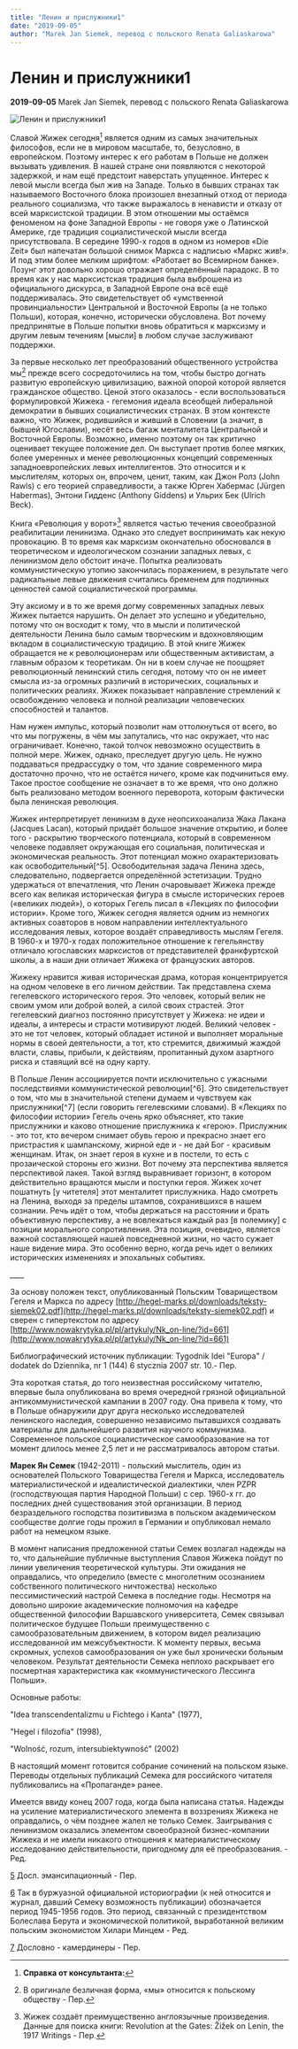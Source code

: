 ```yaml
---
title: "Ленин и прислужники1"
date: "2019-09-05"
author: "Marek Jan Siemek, перевод с польского Renata Galiaskarowa"
---
```


# Ленин и прислужники1

**2019-09-05** Marek Jan Siemek, перевод с польского Renata Galiaskarowa

![Ленин и прислужники1](https://upload.wikimedia.org/wikipedia/commons/thumb/1/1b/Falling_of_Lenin_in_Khmelnytskyi_park.jpg/260px-Falling_of_Lenin_in_Khmelnytskyi_park.jpg)

Славой Жижек сегодня[^2] является одним из самых значительных философов, если не в мировом масштабе, то, безусловно, в европейском. Поэтому интерес к его работам в Польше не должен вызывать удивления. В нашей стране они появляются с некоторой задержкой, и нам ещё предстоит наверстать упущенное. Интерес к левой мысли всегда был жив на Западе. Только в бывших странах так называемого Восточного блока произошел внезапный отход от периода реального социализма, что также выражалось в ненависти и отказу от всей марксистской традиции. В этом отношении мы остаёмся феноменом на фоне Западной Европы - не говоря уже о Латинской Америке, где традиция социалистической мысли всегда присутствовала. В середине 1990-х годов в одном из номеров «Die Zeit» был напечатан большой снимок Маркса с надписью «Маркс жив!». И под этим более мелким шрифтом: «Работает во Всемирном банке». Лозунг этот довольно хорошо отражает определённый парадокс. В то время как у нас марксистская традиция была выброшена из официального дискурса, в Западной Европе она всё ещё поддерживалась. Это свидетельствует об «умственной провинциальности» Центральной и Восточной Европы (а не только Польши), которая, конечно, исторически обусловлена. Вот почему предпринятые в Польше попытки вновь обратиться к марксизму и другим левым течениям [мысли] в любом случае заслуживают поддержки.

За первые несколько лет преобразований общественного устройства мы[^3] прежде всего сосредоточились на том, чтобы быстро догнать развитую европейскую цивилизацию, важной опорой которой является гражданское общество. Ценой этого оказалось - если воспользоваться формулировкой Жижека - гегемония идеала всеобщей либеральной демократии в бывших социалистических странах. В этом контексте важно, что Жижек, родившийся и живший в Словении (а значит, в бывшей Югославии), несёт весь багаж менталитета Центральной и Восточной Европы. Возможно, именно поэтому он так критично оценивает текущее положение дел. Он выступает против более мягких, более умеренных и менее революционных концепций современных западноевропейских левых интеллигентов. Это относится и к мыслителям, которых он, впрочем, ценит, таким, как Джон Ролз (John Rawls) с его теорией справедливости, а также Юрген Хабермас (Jürgen Habermas), Энтони Гидденс (Anthony Giddens) и Ульрих Бек (Ulrich Beck).

Книга «Революция у ворот»[^4] является частью течения своеобразной реабилитации ленинизма. Однако это следует воспринимать как некую провокацию. В то время как марксизм окончательно обосновался в теоретическом и идеологическом сознании западных левых, с ленинизмом дело обстоит иначе. Попытка реализовать коммунистическую утопию закончилась поражением, в результате чего радикальные левые движения считались бременем для подлинных ценностей самой социалистической программы.

Эту аксиому и в то же время догму современных западных левых Жижек пытается нарушить. Он делает это успешно и убедительно, потому что он восходит к тому, что в мысли и политической деятельности Ленина было самым творческим и вдохновляющим вкладом в социалистическую традицию. В этой книге Жижек обращается не к революционерам или общественным активистам, а главным образом к теоретикам. Он ни в коем случае не поощряет революционный ленинский стиль сегодня, потому что он не имеет смысла из-за огромных различий в исторических, социальных и политических реалиях. Жижек показывает направление стремлений к освобождению человека и полной реализации человеческих способностей и талантов.

Нам нужен импульс, который позволит нам оттолкнуться от всего, во что мы погружены, в чём мы запутались, что нас окружает, что нас ограничивает. Конечно, такой толчок невозможно осуществить в полной мере. Жижек, однако, преследует другую цель. Не нужно поддаваться предрассудку о том, что здание современного мира достаточно прочно, что не остаётся ничего, кроме как подчиниться ему. Такое простое сообщение не означает в то же время, что оно должно быть реализовано методом военного переворота, которым фактически была ленинская революция.

Жижек интерпретирует ленинизм в духе неопсихоанализа Жака Лакана (Jacques Lacan), который придаёт большое значение открытию, и более того - раскрытию творческого потенциала, который в современном человеке подавляет окружающая его социальная, политическая и экономическая реальность. Этот потенциал можно охарактеризовать как освободительный[^5]. Освободительная задача Ленина здесь, следовательно, подвергается определённой эстетизации. Трудно удержаться от впечатления, что Ленин очаровывает Жижека прежде всего как великая историческая фигура в смысле исторических героев («великих людей»), о которых Гегель писал в «Лекциях по философии истории». Кроме того, Жижек сегодня является одним из немногих активных соавторов в новом направлении интеллектуального исследования левых, которое воздаёт справедливость мыслям Гегеля. В 1960-х и 1970-х годах положительное отношение к гегельянству отличало югославских марксистов от представителей франкфуртской школы, а в наши дни отличает Жижека от французских авторов.

Жижеку нравится живая историческая драма, которая концентрируется на одном человеке в его личном действии. Так представлена схема гегелевского исторического героя. Это человек, который велик не своим умом или доброй волей, а силой своих страстей. Этот гегелевский диагноз постоянно присутствует у Жижека: не идеи и идеалы, а интересы и страсти мотивируют людей. Великий человек - это не тот человек, который обладает истиной и выполняет моральные нормы в своей деятельности, а тот, кто стремится, движимый жаждой власти, славы, прибыли, к действиям, пропитанный духом азартного риска и ставящий всё на одну карту.

В Польше Ленин ассоциируется почти исключительно с ужасными последствиями коммунистической революции[^6]. Это свидетельствует о том, что мы в значительной степени думаем и чувствуем как прислужники[^7] (если говорить гегелевскими словами). В «Лекциях по философии истории» Гегель очень ярко объясняет, кто такие прислужники и каково отношение прислужника к «герою». Прислужник - это тот, кто вечером снимает обувь герою и прекрасно знает его пристрастия к шампанскому, жирной еде и - не дай Бог - красивым женщинам. Итак, он знает героя в кухне и в постели, то есть с прозаической стороны его жизни. Вот почему эта перспектива является перспективой лакея. Такой взгляд выравнивает горизонт, в котором действительно вращаются мысли и поступки героя. Жижек хочет пошатнуть [у читетеля] этот менталитет прислужника. Надо смотреть на Ленина, выходя за пределы штампов, сохранившихся в нашем сознании. Речь идёт о том, чтобы держаться на расстоянии и брать объективную перспективу, а не вовлекаться каждый раз [в полемику] с позиции морального сопротивления. Эта позиция, очевидно, является важной составляющей нашей повседневной жизни, но часто сужает наше видение мира. Это особенно верно, когда речь идет о великих исторических изменениях и эпохальных событиях.

*____*

[^1]: Также дословно «Ленин и камердинеры», бывает что с подзаголовком «Реабилитация ленинизма в исполнении Славоя Жижека» - Ред.

За основу положен текст, опубликованный Польским Товариществом Гегеля и Маркса по адресу [http://hegel-marks.pl/downloads/teksty-siemek02.pdf](http://hegel-marks.pl/downloads/teksty-siemek02.pdf) и сверен с гипертекстом по адресу [http://www.nowakrytyka.pl/pl/artykuly/Nk_on-line/?id=661](http://www.nowakrytyka.pl/pl/artykuly/Nk_on-line/?id=661)

Библиографический источник публикации: Tygodnik Idei "Europa" / dodatek do Dziennika, nr 1 (144) 6 stycznia 2007 str. 10.- Пер.

[^2]: **Справка от консультанта:**

Эта короткая статья, до того неизвестная российскому читателю, впервые была опубликована во время очередной грязной официальной антикоммунистической кампании в 2007 году. Она привела к тому, что в Польше обнаружили друг друга несколько исследователей ленинского наследия, совершенно независимо пытавшихся создавать материалы для дальнейшего развития научного коммунизма. Современное польское социалистическое самообразование на тот момент длилось менее 2,5 лет и не рассматривалось автором статьи.

**Марек Ян Семек** (1942-2011) - польский мыслитель, один из основателей Польского Товарищества Гегеля и Маркса, исследователь материалистической и идеалистической диалектики, член PZPR (господствующая партия Народной Польши) с сер. 1960-х гг. до последних дней существования этой организации. В период безраздельного господства позитивизма в польском академическом сообществе долгие годы прожил в Германии и опубликовал немало работ на немецком языке.

В момент написания предложенной статьи Семек возлагал надежды на то, что дальнейшие публичные выступления Славоя Жижека пойдут по линии увеличения теоретической культуры. Эти ожидания не оправдались, что определило (вместе с многолетним осознанием собственного политического ничтожества) несколько пессимистический настрой Семека в последние годы. Несмотря на довольно широкие академические полномочия на кафедре общественной философии Варшавского университета, Семек связывал политическое будущее Польши преимущественно с самообразовательным движением, в котором видел реализацию исследованной им межсубъектности. К моменту первых, весьма скромных, успехов самообразования он уже был хронически больным человеком. Результат деятельности Семека неплохо раскрывает его посмертная характеристика как «коммунистического Лессинга Польши».

Основные работы:

"Idea transcendentalizmu u Fichtego i Kanta" (1977),

"Hegel i filozofia" (1998),

"Wolność, rozum, intersubiektywność" (2002)

В настоящий момент готовится собрание сочинений на польском языке. Переводы отдельных публикаций Семека для российского читателя публиковались на «Пропаганде» ранее.

Имеется ввиду конец 2007 года, когда была написана статья. Надежды на усиление материалистического элемента в воззрениях Жижека не оправдались, о чём позднее жалел не только Семек. Заигрывания с ленинизмом оказались элементом своеобразной бизнес-компании Жижека и не имели никакого отношения к материалистическому исследованию действительности, пригодному для её преобразования. - Ред.

[^3]: В оригинале безличная форма, «мы» относится к польскому обществу - Пер.

[^4]: Жижек создаёт преимущественно англоязычные произведения. Данные для поиска книги: Revolution at the Gates: Žižek on Lenin, the 1917 Writings - Пер.

[5](http://propaganda-journal.net/editor/#sdfootnote5anc) Досл. эмансипационный - Пер.

[6](http://propaganda-journal.net/editor/#sdfootnote6anc) Так в буржуазной официальной историографии (к ней относится и журнал, давший Семеку возможность публикации) обозначается период 1945-1956 годов. Это период, связанный с президентством Болеслава Берута и экономической политикой, выработанной великим польским экономистом Хилари Минцем - Ред.

[7](http://propaganda-journal.net/editor/#sdfootnote7anc) Дословно - камердинеры - Пер.